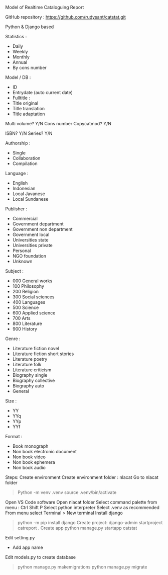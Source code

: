 Model of Realtime Cataloguing Report 

GitHub repository : https://github.com/rudysant/catstat.git 

Python & Django based

Statistics :
- Daily
- Weekly
- Monthly
- Annual
- By cons number

Model / DB :
- ID
- Entrydate (auto current date)
- Fulltitle :
- Title original
- Title translation
- Title adaptation

Multi volume? Y/N
Cons number
Copycatmod? Y/N

ISBN? Y/N
Series? Y/N

Authorship :
- Single 
- Collaboration
- Compilation

Language :
- English
- Indonesian
- Local Javanese
- Local Sundanese

Publisher :
- Commercial
- Government department
- Government non department
- Government local
- Universities state
- Universities private
- Personal
- NGO foundation
- Unknown

Subject :
- 000 General works
- 100 Philosophy
- 200 Religion
- 300 Social sciences
- 400 Languages
- 500 Science
- 600 Applied science
- 700 Arts
- 800 Literature
- 900 History

Genre :
- Literature fiction novel
- Literature fiction short stories
- Literature poetry
- Literature folk
- Literature criticism
- Biography single
- Biography collective
- Biography auto
- General

Size :
- YY
- YYq
- YYp
- YYf

Format :
- Book monograph
- Non book electronic document
- Non book video
- Non book ephemera
- Non book audio


Steps:
Create environment
Create environment folder : nlacat
Go to nlacat folder
> Python -m venv .venv
> source .venv/bin/activate

Open VS Code software
Open nlacat folder
Select command palette from menu : Ctrl Shift P
Select python interpreter
Select .venv as recommended
From menu select Terminal > New terminal
Install django
> python -m pip install django
Create project: 
> django-admin startproject catreport .
Create app
> python manage.py startapp catstat

Edit setting.py
- Add app name

Edit models.py to create database
> python manage.py makemigrations
> python manage.py migrate



 



